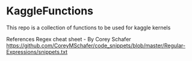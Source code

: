 # KaggleFunctions
This repo is a collection of functions to be used for kaggle kernels

References
Regex cheat sheet - By Corey Schafer https://github.com/CoreyMSchafer/code_snippets/blob/master/Regular-Expressions/snippets.txt
